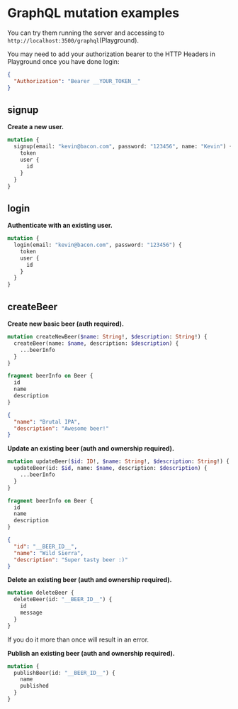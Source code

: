 # GraphQL mutation examples

You can try them running the server and accessing to `http://localhost:3500/graphql`(Playground).

You may need to add your authorization bearer to the HTTP Headers in Playground once you have done login:

```json
{
  "Authorization": "Bearer __YOUR_TOKEN__"
}
```

## signup

**Create a new user.**

```graphql
mutation {
  signup(email: "kevin@bacon.com", password: "123456", name: "Kevin") {
    token
    user {
      id
    }
  }
}
```

## login

**Authenticate with an existing user.**

```graphql
mutation {
  login(email: "kevin@bacon.com", password: "123456") {
    token
    user {
      id
    }
  }
}
```

## createBeer

**Create new basic beer (auth required).**

```graphql
mutation createNewBeer($name: String!, $description: String!) {
  createBeer(name: $name, description: $description) {
    ...beerInfo
  }
}

fragment beerInfo on Beer {
  id
  name
  description
}
```

```json
{
  "name": "Brutal IPA",
  "description": "Awesome beer!"
}
```

**Update an existing beer (auth and ownership required).**

```graphql
mutation updateBeer($id: ID!, $name: String!, $description: String!) {
  updateBeer(id: $id, name: $name, description: $description) {
    ...beerInfo
  }
}

fragment beerInfo on Beer {
  id
  name
  description
}
```

```json
{
  "id": "__BEER_ID__",
  "name": "Wild Sierra",
  "description": "Super tasty beer :)"
}
```

**Delete an existing beer (auth and ownership required).**

```graphql
mutation deleteBeer {
  deleteBeer(id: "__BEER_ID__") {
    id
    message
  }
}
```

If you do it more than once will result in an error.

**Publish an existing beer (auth and ownership required).**

```graphql
mutation {
  publishBeer(id: "__BEER_ID__") {
    name
    published
  }
}
```

